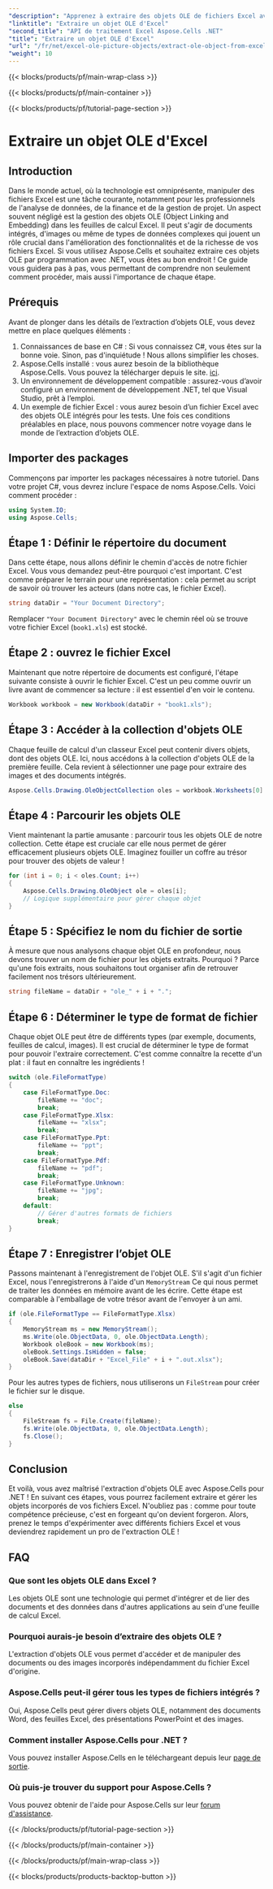 ```yaml
---
"description": "Apprenez à extraire des objets OLE de fichiers Excel avec Aspose.Cells pour .NET. Guide étape par étape pour une extraction facile."
"linktitle": "Extraire un objet OLE d'Excel"
"second_title": "API de traitement Excel Aspose.Cells .NET"
"title": "Extraire un objet OLE d'Excel"
"url": "/fr/net/excel-ole-picture-objects/extract-ole-object-from-excel/"
"weight": 10
---
```


{{< blocks/products/pf/main-wrap-class >}}

{{< blocks/products/pf/main-container >}}

{{< blocks/products/pf/tutorial-page-section >}}

# Extraire un objet OLE d'Excel

## Introduction
Dans le monde actuel, où la technologie est omniprésente, manipuler des fichiers Excel est une tâche courante, notamment pour les professionnels de l'analyse de données, de la finance et de la gestion de projet. Un aspect souvent négligé est la gestion des objets OLE (Object Linking and Embedding) dans les feuilles de calcul Excel. Il peut s'agir de documents intégrés, d'images ou même de types de données complexes qui jouent un rôle crucial dans l'amélioration des fonctionnalités et de la richesse de vos fichiers Excel. Si vous utilisez Aspose.Cells et souhaitez extraire ces objets OLE par programmation avec .NET, vous êtes au bon endroit ! Ce guide vous guidera pas à pas, vous permettant de comprendre non seulement comment procéder, mais aussi l'importance de chaque étape.
## Prérequis
Avant de plonger dans les détails de l’extraction d’objets OLE, vous devez mettre en place quelques éléments :
1. Connaissances de base en C# : Si vous connaissez C#, vous êtes sur la bonne voie. Sinon, pas d'inquiétude ! Nous allons simplifier les choses.
2. Aspose.Cells installé : vous aurez besoin de la bibliothèque Aspose.Cells. Vous pouvez la télécharger depuis le site. [ici](https://releases.aspose.com/cells/net/).
3. Un environnement de développement compatible : assurez-vous d’avoir configuré un environnement de développement .NET, tel que Visual Studio, prêt à l’emploi.
4. Un exemple de fichier Excel : vous aurez besoin d’un fichier Excel avec des objets OLE intégrés pour les tests. 
Une fois ces conditions préalables en place, nous pouvons commencer notre voyage dans le monde de l’extraction d’objets OLE.
## Importer des packages
Commençons par importer les packages nécessaires à notre tutoriel. Dans votre projet C#, vous devrez inclure l'espace de noms Aspose.Cells. Voici comment procéder :
```csharp
using System.IO;
using Aspose.Cells;
```
## Étape 1 : Définir le répertoire du document
Dans cette étape, nous allons définir le chemin d'accès de notre fichier Excel. Vous vous demandez peut-être pourquoi c'est important. C'est comme préparer le terrain pour une représentation : cela permet au script de savoir où trouver les acteurs (dans notre cas, le fichier Excel).
```csharp
string dataDir = "Your Document Directory";
```
Remplacer `"Your Document Directory"` avec le chemin réel où se trouve votre fichier Excel (`book1.xls`) est stocké.
## Étape 2 : ouvrez le fichier Excel
Maintenant que notre répertoire de documents est configuré, l'étape suivante consiste à ouvrir le fichier Excel. C'est un peu comme ouvrir un livre avant de commencer sa lecture : il est essentiel d'en voir le contenu.
```csharp
Workbook workbook = new Workbook(dataDir + "book1.xls");
```
## Étape 3 : Accéder à la collection d'objets OLE
Chaque feuille de calcul d'un classeur Excel peut contenir divers objets, dont des objets OLE. Ici, nous accédons à la collection d'objets OLE de la première feuille. Cela revient à sélectionner une page pour extraire des images et des documents intégrés.
```csharp
Aspose.Cells.Drawing.OleObjectCollection oles = workbook.Worksheets[0].OleObjects;
```
## Étape 4 : Parcourir les objets OLE
Vient maintenant la partie amusante : parcourir tous les objets OLE de notre collection. Cette étape est cruciale car elle nous permet de gérer efficacement plusieurs objets OLE. Imaginez fouiller un coffre au trésor pour trouver des objets de valeur !
```csharp
for (int i = 0; i < oles.Count; i++)
{
    Aspose.Cells.Drawing.OleObject ole = oles[i];
    // Logique supplémentaire pour gérer chaque objet
}
```
## Étape 5 : Spécifiez le nom du fichier de sortie
À mesure que nous analysons chaque objet OLE en profondeur, nous devons trouver un nom de fichier pour les objets extraits. Pourquoi ? Parce qu'une fois extraits, nous souhaitons tout organiser afin de retrouver facilement nos trésors ultérieurement.
```csharp
string fileName = dataDir + "ole_" + i + ".";
```
## Étape 6 : Déterminer le type de format de fichier
Chaque objet OLE peut être de différents types (par exemple, documents, feuilles de calcul, images). Il est crucial de déterminer le type de format pour pouvoir l'extraire correctement. C'est comme connaître la recette d'un plat : il faut en connaître les ingrédients !
```csharp
switch (ole.FileFormatType)
{
    case FileFormatType.Doc:
        fileName += "doc";
        break;
    case FileFormatType.Xlsx:
        fileName += "xlsx";
        break;
    case FileFormatType.Ppt:
        fileName += "ppt";
        break;
    case FileFormatType.Pdf:
        fileName += "pdf";
        break;
    case FileFormatType.Unknown:
        fileName += "jpg";
        break;
    default:
        // Gérer d'autres formats de fichiers
        break;
}
```
## Étape 7 : Enregistrer l’objet OLE
Passons maintenant à l'enregistrement de l'objet OLE. S'il s'agit d'un fichier Excel, nous l'enregistrerons à l'aide d'un `MemoryStream` Ce qui nous permet de traiter les données en mémoire avant de les écrire. Cette étape est comparable à l'emballage de votre trésor avant de l'envoyer à un ami.
```csharp
if (ole.FileFormatType == FileFormatType.Xlsx)
{
    MemoryStream ms = new MemoryStream();
    ms.Write(ole.ObjectData, 0, ole.ObjectData.Length);
    Workbook oleBook = new Workbook(ms);
    oleBook.Settings.IsHidden = false;
    oleBook.Save(dataDir + "Excel_File" + i + ".out.xlsx");
}
```
Pour les autres types de fichiers, nous utiliserons un `FileStream` pour créer le fichier sur le disque.
```csharp
else
{
    FileStream fs = File.Create(fileName);
    fs.Write(ole.ObjectData, 0, ole.ObjectData.Length);
    fs.Close();
}
```

## Conclusion
Et voilà, vous avez maîtrisé l'extraction d'objets OLE avec Aspose.Cells pour .NET ! En suivant ces étapes, vous pourrez facilement extraire et gérer les objets incorporés de vos fichiers Excel. N'oubliez pas : comme pour toute compétence précieuse, c'est en forgeant qu'on devient forgeron. Alors, prenez le temps d'expérimenter avec différents fichiers Excel et vous deviendrez rapidement un pro de l'extraction OLE !
## FAQ
### Que sont les objets OLE dans Excel ?
Les objets OLE sont une technologie qui permet d'intégrer et de lier des documents et des données dans d'autres applications au sein d'une feuille de calcul Excel.
### Pourquoi aurais-je besoin d’extraire des objets OLE ?
L'extraction d'objets OLE vous permet d'accéder et de manipuler des documents ou des images incorporés indépendamment du fichier Excel d'origine.
### Aspose.Cells peut-il gérer tous les types de fichiers intégrés ?
Oui, Aspose.Cells peut gérer divers objets OLE, notamment des documents Word, des feuilles Excel, des présentations PowerPoint et des images.
### Comment installer Aspose.Cells pour .NET ?
Vous pouvez installer Aspose.Cells en le téléchargeant depuis leur [page de sortie](https://releases.aspose.com/cells/net/).
### Où puis-je trouver du support pour Aspose.Cells ?
Vous pouvez obtenir de l'aide pour Aspose.Cells sur leur [forum d'assistance](https://forum.aspose.com/c/cells/9).

{{< /blocks/products/pf/tutorial-page-section >}}

{{< /blocks/products/pf/main-container >}}

{{< /blocks/products/pf/main-wrap-class >}}

{{< blocks/products/products-backtop-button >}}